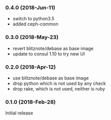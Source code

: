 ### 0.4.0 (2018-Jun-11)

 * switch to python3.5
 * added ceph-common

### 0.3.0 (2018-May-23)

 * revert blitznote/debase as base image
 * update to consul 1.10 to try new UI

### 0.2.0 (2018-Apr-12)

 - use blitznote/debase as base image
 - drop python which is not used by any check
 - drop rake, which is not used, neither is ruby

### 0.1.0 (2018-Feb-28)

Initial release
